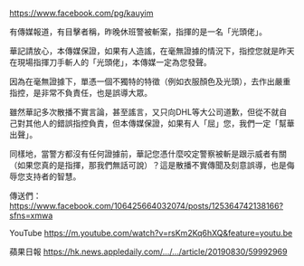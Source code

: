 https://www.facebook.com/pg/kauyim

有傳媒報道，有目擊者稱，昨晚休班警被斬案，指揮的是一名「光頭佬」。

華記請放心，本傳媒保證，如果有人造謠，在毫無證據的情況下，指控您就是昨天在現場指揮刀手斬人的「光頭佬」，本傳媒一定為您發聲。

因為在毫無證據下，單憑一個不獨特的特徵（例如衣服顏色及光頭），去作出嚴重指控，是非常不負責任，也是誤導大眾。

雖然華記多次散播不實言論，甚至謠言，又只向DHL等大公司道歉，但從不就自己對其他人的錯誤指控負責，但本傳媒保證，如果有人「屈」您，我們一定「幫華出聲」。

同樣地，當警方都沒有任何證據前，華記您憑什麼咬定警察被斬是跟示威者有關（如果您真的是指揮，那我們無話可說）？這是散播不實傳聞及刻意誤導，也是侮辱您支持者的智慧。

傳送們：
https://www.facebook.com/106425664032074/posts/125364742138166?sfns=xmwa

YouTube
https://m.youtube.com/watch?v=rsKm2Kq6hXQ&feature=youtu.be

蘋果日報
https://hk.news.appledaily.com/…/…/article/20190830/59992969